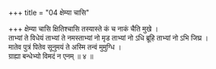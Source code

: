 +++
title = "04 क्षेम्या चासि"

+++
क्षेम्या चासि क्षितिश्चासि तस्यास्ते कं च नाकं चैति मुखे ।  
ताभ्यां ते विधेयं ताभ्यां ते नमस्ताभ्यां नो मृड ताभ्यां नो ऽधि ब्रूहि ताभ्यां नो ऽभि जिघ्र ।  
मातेव पुत्रं पितेव सूनुमयं ते अस्मि तन्वं मुमुग्धि ।  
ग्राह्या बन्धेभ्यो विमदं न एनम् ॥ ४ ॥
